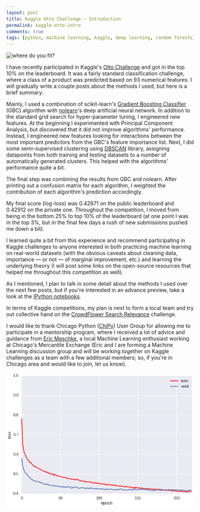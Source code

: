 ```yaml
---
layout: post
title: Kaggle Otto Challenge — Introduction
permalink: kaggle-otto-intro
comments: true
tags: [python, machine learning, kaggle, deep learning, random forests]
---
```


![](http://joelgrus.com/wp-content/uploads/2013/06/VennDiagram2.png "where do you fit?")

I have recently participated in Kaggle's [Otto Challenge](https://www.kaggle.com/c/otto-group-product-classification-challenge) and got in the top 10% on the leaderboard. It was a fairly standard classification challenge, where a class of a product was predicted based on 93 numerical features. I will gradually write a couple posts about the methods I used, but here is a brief summary:

Mainly, I used a combination of scikit-learn's [Gradient Boosting Classifier](http://scikit-learn.org/stable/modules/generated/sklearn.ensemble.GradientBoostingClassifier.html) (GBC) algorithm with [nolearn](https://github.com/dnouri/nolearn)'s deep artificial neural network. In addition to the standard grid search for hyper-parameter tuning, I engineered new features. At the beginning I experimented with Principal Component Analysis, but discovered that it did not improve algorithms' performance. Instead, I engineered new features looking for interactions between the most important predictors from the GBC's feature importance list. Next, I did some semi-supervised clustering using [DBSCAN](http://scikit-learn.org/stable/modules/generated/sklearn.cluster.DBSCAN.html) library, assigning datapoints from both training and testing datasets to a number of automatically generated clusters. This helped with the algorithms' performance quite a bit.

The final step was combining the results from GBC and nolearn. After printing out a confusion matrix for each algorithm, I weighted the contribution of each algorithm's prediction accordingly.

My final score (log-loss) was 0.42671 on the public leaderboard and 0.42912 on the private one. Throughout the competition, I moved from being in the bottom 25% to top 10% of the leaderboard (at one point I was in the top 3%, but in the final few days a rush of new submissions pushed me down a bit).

I learned quite a bit from this experience and recommend participating in Kaggle challenges to anyone interested in both practicing machine learning on real-world datasets (with the obvious caveats about cleaning data, importance — or not — of marginal improvement, etc.) and learning the underlying theory (I will post some links on the open-source resources that helped me throughout this competition as well).

As I mentioned, I plan to talk in some detail about the methods I used over the next few posts, but if you're interested in an advance preview, take a look at the [IPython notebooks](https://github.com/aflyax/kaggle-otto).

In terms of Kaggle competitions, my plan is next to form a local team and try out collective hand on the [CrowdFlower Search Relevance](https://www.kaggle.com/c/crowdflower-search-relevance) challenge.

I would like to thank Chicago Python ([ChiPy](http://www.chipy.org/)) User Group for allowing me to participate in a mentorship program, where I received a lot of advice and guidance from [Eric Meschke](https://www.linkedin.com/in/emeschke), a local Machine Learning enthusiast working at Chicago's Mercantile Exchange (Eric and I are forming a Machine Learning discussion group and will be working together on Kaggle challenges as a team with a few additional members; so, if you're in Chicago area and would like to join, let us know).

![](/images/nolearn_otto.png "nolearn learning")